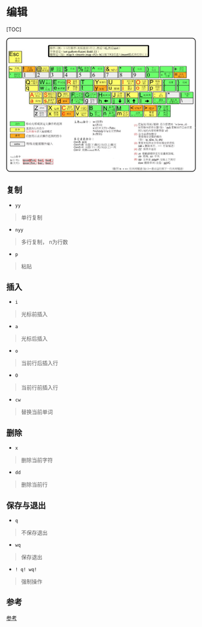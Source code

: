 # 编辑

[TOC]

![@参考|center](../images/vim-keys.png)

## 复制

- `yy`  

> 单行复制
>
- `nyy`
> 多行复制， n为行数
> 
- `p`
> 粘贴



## 插入

- `i`

> 光标前插入

- `a`

> 光标后插入
>

- `o`

> 当前行后插入行

- `O`

> 当前行前插入行

- `cw`

> 替换当前单词

## 删除

- `x`

> 删除当前字符

- `dd`

> 删除当前行



## 保存与退出

- `q`

> 不保存退出

- `wq`

> 保存退出

- `! q! wq!`

> 强制操作



## 参考

[参考](https://www.cnblogs.com/yangjig/p/6014198.html)